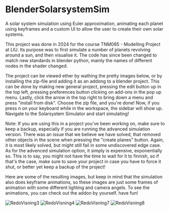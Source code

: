 # BlenderSolarsystemSim
A solar system simulation using Euler approximation, animating each planet using keyframes and a custom UI to allow the user to create their own solar systems.

This project was done in 2024 for the course TNM085 - Modelling Project at LIU. Its purpose was to first simulate a number of planets revolving around a sun, and then visualise it. The code has since been changed to match new standards in blender python, mainly the names of different nodes in the shader changed. 

The project can be viewed ether by wathing the pretty images below, or by installing the zip-file and adding it as an addong to a blender project. This can be done by making new general project, pressing the edit button up in the top left, pressing preferences button clicking on add-ons in the pop up menu. Lastly, click the arrow in the top right to bring down a menu and press "install from disk". Choose the zip file, and you're done! Now, if you press n on your keyboard while in the workspace, the sidebar will show up. Navigate to the Solarsystem Simulator and start simulating!

Note: If you are using this in a project you've been working on, make sure to keep a backup, especially if you are running the advanced simulation version. There was an issue that we believe we have solved, that removed other objects in the scene when pressing the "create planes" button. Again, it is most likely solved, but might still fail in some undiscovered edge case. As for the advenced simulation option, it simply is expensive, exponentially so. This is to say, you might not have the time to wait for it to finnish, so if that's the case, make sure to save your project in case you have to force it shut, or better yet keep a backup of the project!

Here are some of the resulting images, but keep in mind that the simulation also does keyframe animations, so these images are just some frames of animation with some different lighting and camera angels. To see the animations, you can check out the addon by yourself. have fun!


![RedoVisning3](https://github.com/user-attachments/assets/43c5d7c8-c872-46d8-baa4-f6fc4eddc081)
![RedoVisning4](https://github.com/user-attachments/assets/e7a74c4d-ed13-4ff4-9021-a31925d0b8df)
![RedoVisning7](https://github.com/user-attachments/assets/3c34b4d3-0f97-4fd0-9b98-9da4874b309e)
![RedoVisning8](https://github.com/user-attachments/assets/3c8a39f4-a097-4e95-9978-b29982efb372)
